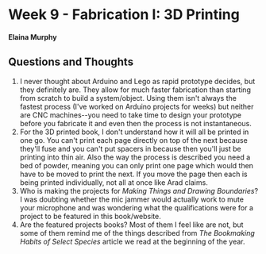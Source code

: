 # Week 9 - Fabrication I: 3D Printing

#### Elaina Murphy

## Questions and Thoughts

1. I never thought about Arduino and Lego as rapid prototype decides, but they definitely are. They allow for much faster fabrication than starting from scratch to build a system/object. Using them isn't always the fastest process (I've worked on Arduino projects for weeks) but neither are CNC machines--you need to take time to design your prototype before you fabricate it and even then the process is not instantaneous. 
2. For the 3D printed book, I don't understand how it will all be printed in one go. You can't print each page directly on top of the next because they'll fuse and you can't put spacers in because then you'll just be printing into thin air. Also the way the process is described you need a bed of powder, meaning you can only print one page which would then have to be moved to print the next. If you move the page then each is being printed individually, not all at once like Arad claims.
3. Who is making the projects for *Making Things and Drawing Boundaries*? I was doubting whether the mic jammer would actually work to mute your microphone and was wondering what the qualifications were for a project to be featured in this book/website. 
4. Are the featured projects books? Most of them I feel like are not, but some of them remind me of the things described from *The Bookmaking Habits of Select Species* article we read at the beginning of the year. 